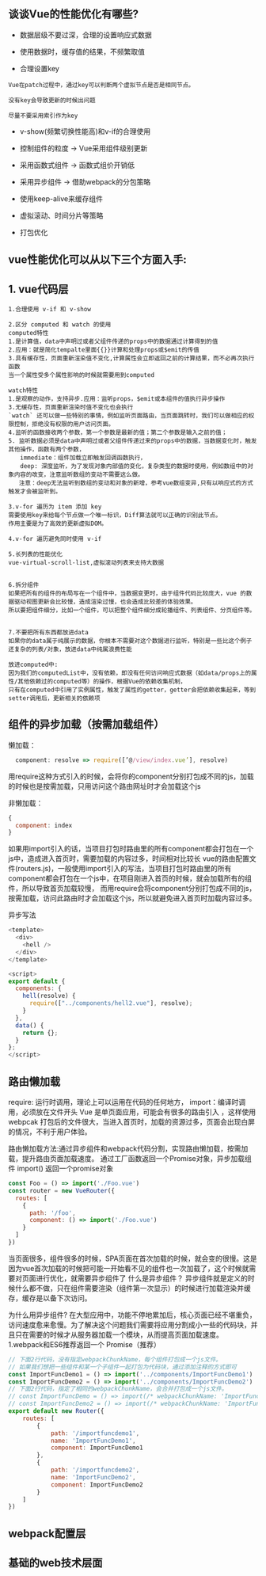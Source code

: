 ## 谈谈Vue的性能优化有哪些?
- 数据层级不要过深，合理的设置响应式数据

- 使用数据时，缓存值的结果，不频繁取值

- 合理设置key
```
Vue在patch过程中，通过key可以判断两个虚拟节点是否是相同节点。

没有key会导致更新的时候出问题

尽量不要采用索引作为key

```
- v-show(频繁切换性能高)和v-if的合理使用

- 控制组件的粒度 -> Vue采用组件级别更新

- 采用函数式组件 -> 函数式组价开销低

- 采用异步组件 -> 借助webpack的分包策略

- 使用keep-alive来缓存组件

- 虚拟滚动、时间分片等策略

- 打包优化

## vue性能优化可以从以下三个方面入手:
## 1. vue代码层
```
1.合理使用 v-if 和 v-show

2.区分 computed 和 watch 的使用
computed特性
1.是计算值，data中声明过或者父组件传递的props中的数据通过计算得到的值
2.应用：就是简化tempalte里面{{}}计算和处理props或$emit的传值
3.具有缓存性，页面重新渲染值不变化,计算属性会立即返回之前的计算结果，而不必再次执行函数
当一个属性受多个属性影响的时候就需要用到computed

watch特性
1.是观察的动作，支持异步.应用：监听props，$emit或本组件的值执行异步操作
3.无缓存性，页面重新渲染时值不变化也会执行
`watch` 还可以做一些特别的事情，例如监听页面路由，当页面跳转时，我们可以做相应的权限控制，拒绝没有权限的用户访问页面。
4.监听的函数接收两个参数，第一个参数是最新的值；第二个参数是输入之前的值；
5. 监听数据必须是data中声明过或者父组件传递过来的props中的数据，当数据变化时，触发其他操作，函数有两个参数，
　　immediate：组件加载立即触发回调函数执行，
　　deep: 深度监听，为了发现对象内部值的变化，复杂类型的数据时使用，例如数组中的对象内容的改变，注意监听数组的变动不需要这么做。
   注意：deep无法监听到数组的变动和对象的新增，参考vue数组变异,只有以响应式的方式触发才会被监听到。

3.v-for 遍历为 item 添加 key
需要使用key来给每个节点做一个唯一标识，Diff算法就可以正确的识别此节点。
作用主要是为了高效的更新虚拟DOM。

4.v-for 遍历避免同时使用 v-if

5.长列表的性能优化
vue-virtual-scroll-list,虚拟滚动列表来支持大数据


6.拆分组件
如果把所有的组件的布局写在一个组件中，当数据变更时，由于组件代码比较庞大，vue 的数据驱动视图更新会比较慢，造成渲染过慢，也会造成比较差的体验效果。
所以要把组件细分，比如一个组件，可以把整个组件细分成轮播组件、列表组件、分页组件等。


7.不要把所有东西都放进data
如果你的data属于纯展示的数据，你根本不需要对这个数据进行监听，特别是一些比这个例子还复杂的列表/对象，放进data中纯属浪费性能

放进computed中:
因为我们的computedList中，没有依赖，即没有任何访问响应式数据（如data/props上的属性/其他依赖过的computed等）的操作，根据Vue的依赖收集机制，
只有在computed中引用了实例属性，触发了属性的getter，getter会把依赖收集起来，等到setter调用后，更新相关的依赖项
```

## 组件的异步加载（按需加载组件）
懒加载：
```javaScript
  component: resolve => require([’@/view/index.vue’], resolve)
```
用require这种方式引入的时候，会将你的component分别打包成不同的js，加载的时候也是按需加载，只用访问这个路由网址时才会加载这个js

非懒加载：
```javaScript
{
  component: index
}
```
如果用import引入的话，当项目打包时路由里的所有component都会打包在一个js中，造成进入首页时，需要加载的内容过多，时间相对比较长
vue的路由配置文件(routers.js)，一般使用import引入的写法，当项目打包时路由里的所有component都会打包在一个js中，在项目刚进入首页的时候，就会加载所有的组件，所以导致首页加载较慢，
而用require会将component分别打包成不同的js，按需加载，访问此路由时才会加载这个js，所以就避免进入首页时加载内容过多。

异步写法
```js
<template>
  <div>
    <hell />
  </div>
</template>

<script>
export default {
  components: {
    hell(resolve) {
      require(["../components/hell2.vue"], resolve);
    }
  },
  data() {
    return {};
  }
};
</script>
```

## 路由懒加载
require: 运行时调用，理论上可以运用在代码的任何地方，
import：编译时调用，必须放在文件开头
Vue 是单页面应用，可能会有很多的路由引入 ，这样使用 webpcak 打包后的文件很大，当进入首页时，加载的资源过多，页面会出现白屏的情况，不利于用户体验。

路由懒加载方法:通过异步组件和webpack代码分割，实现路由懒加载，按需加载，提升路由页面加载速度。
通过工厂函数返回一个Promise对象，异步加载组件
import() 返回一个promise对象
```javaScript
const Foo = () => import('./Foo.vue')
const router = new VueRouter({
  routes: [
    { 
      path: '/foo', 
      component: () => import('./Foo.vue') 
    }
  ]
})
```

当页面很多，组件很多的时候，SPA页面在首次加载的时候，就会变的很慢。这是因为vue首次加载的时候把可能一开始看不见的组件也一次加载了，这个时候就需要对页面进行优化，就需要异步组件了
什么是异步组件？
异步组件就是定义的时候什么都不做，只在组件需要渲染（组件第一次显示）的时候进行加载渲染并缓存，缓存是以备下次访问。

为什么用异步组件?
在大型应用中，功能不停地累加后，核心页面已经不堪重负，访问速度愈来愈慢。为了解决这个问题我们需要将应用分割成小一些的代码块，并且只在需要的时候才从服务器加载一个模块，从而提高页面加载速度。
1.webpack和ES6推荐返回一个 Promise（推荐）
```js
// 下面2行代码，没有指定webpackChunkName，每个组件打包成一个js文件。
// 如果我们想把一些组件和某一个子组件一起打包为代码块，通过添加注释的方式即可
const ImportFuncDemo1 = () => import('../components/ImportFuncDemo1')
const ImportFuncDemo2 = () => import('../components/ImportFuncDemo2')
// 下面2行代码，指定了相同的webpackChunkName，会合并打包成一个js文件。
// const ImportFuncDemo = () => import(/* webpackChunkName: 'ImportFuncDemo' */ '../components/ImportFuncDemo')
// const ImportFuncDemo2 = () => import(/* webpackChunkName: 'ImportFuncDemo' */ '../components/ImportFuncDemo2')
export default new Router({
    routes: [
        {
            path: '/importfuncdemo1',
            name: 'ImportFuncDemo1',
            component: ImportFuncDemo1
        },
        {
            path: '/importfuncdemo2',
            name: 'ImportFuncDemo2',
            component: ImportFuncDemo2
        }
    ]
})
```

## webpack配置层
## 基础的web技术层面






